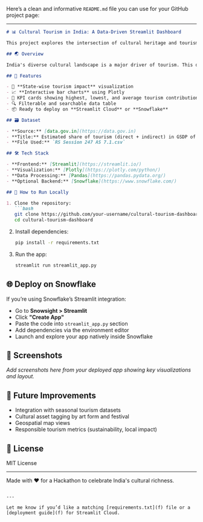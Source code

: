 Here’s a clean and informative `README.md` file you can use for your GitHub project page:

---

````markdown
# 📊 Cultural Tourism in India: A Data-Driven Streamlit Dashboard

This project explores the intersection of cultural heritage and tourism in India using interactive data visualizations built with **Streamlit** and powered by open government data.

## 🌏 Overview

India's diverse cultural landscape is a major driver of tourism. This dashboard highlights the **share of tourism in the Gross State Domestic Product (GSDP)** across Indian states and union territories, offering a data-first perspective to uncover patterns, underexplored cultural regions, and opportunities for responsible tourism development.

## 🚀 Features

- 📍 **State-wise tourism impact** visualization
- 📈 **Interactive bar charts** using Plotly
- 🧮 KPI cards showing highest, lowest, and average tourism contributions
- 🔍 Filterable and searchable data table
- 📦 Ready to deploy on **Streamlit Cloud** or **Snowflake**

## 🗃️ Dataset

- **Source:** [data.gov.in](https://data.gov.in)
- **Title:** Estimated share of tourism (direct + indirect) in GSDP of Indian States/UTs
- **File Used:** `RS Session 247 AS 7.1.csv`

## 🛠 Tech Stack

- **Frontend:** [Streamlit](https://streamlit.io/)
- **Visualization:** [Plotly](https://plotly.com/python/)
- **Data Processing:** [Pandas](https://pandas.pydata.org/)
- **Optional Backend:** [Snowflake](https://www.snowflake.com/)

## 🧪 How to Run Locally

1. Clone the repository:
   ```bash
   git clone https://github.com/your-username/cultural-tourism-dashboard.git
   cd cultural-tourism-dashboard
````

2. Install dependencies:

   ```bash
   pip install -r requirements.txt
   ```

3. Run the app:

   ```bash
   streamlit run streamlit_app.py
   ```

## 🌐 Deploy on Snowflake

If you’re using Snowflake’s Streamlit integration:

* Go to **Snowsight > Streamlit**
* Click **"Create App"**
* Paste the code into `streamlit_app.py` section
* Add dependencies via the environment editor
* Launch and explore your app natively inside Snowflake

## 📸 Screenshots

*Add screenshots here from your deployed app showing key visualizations and layout.*

## 🧭 Future Improvements

* Integration with seasonal tourism datasets
* Cultural asset tagging by art form and festival
* Geospatial map views
* Responsible tourism metrics (sustainability, local impact)

## 📄 License

MIT License

---

Made with ❤️ for a Hackathon to celebrate India's cultural richness.

```

---

Let me know if you’d like a matching [requirements.txt](f) file or a [deployment guide](f) for Streamlit Cloud.
```
